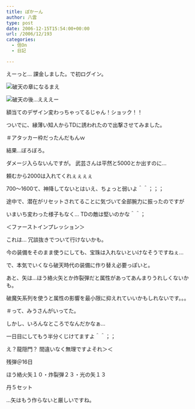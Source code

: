 ```yaml
---
title: ぽかーん
author: 八雲
type: post
date: 2006-12-15T15:54:00+00:00
url: /2006/12/193
categories:
  - 信On
  - 日記

---
```

えーっと… 課金しました。で初ログイン。
  
![破天の章になるまえ][1]
  
![破天の後…えええー][2]

額当てのデザイン変わっちゃってるじゃん！ショック！！

ついでに、縁薄い知人からTDに誘われたので出撃させてみました。
  
＃アタッカー枠だったんだもんｗ
  
結果…ぼろぼろ。
  
ダメージ入らないんですが。 武芸さんは平然と5000とか出すのに…
  
頼むから2000は入れてくれぇぇぇぇ
  
700～1600て、神降してないとはいえ、ちょっと弱いよ＾＾；；；

途中で、潜在がリセットされてることに気づいて全部腕力に振ったのですが
  
いまいち変わった様子もなく… TDの敵は堅いのかな＾＾；

＜ファーストインプレッション＞
  
これは… 冗談抜きでついて行けないかも。
  
今の装備をそのまま使うにしても、宝珠は入れないといけなそうですねぇ…
  
で、本気でいくなら破天時代の装備に作り替え必要っぽいと。

あと、矢は…ほう絡火矢とか炸裂弾だと属性があってあんまりうれしくないかも。
  
破魔矢系列を使うと属性の影響を最小限に抑えれていいかもしれないです。。。
  
＃って、みうさんがいってた。

しかし、いろんなところでなんだかなぁ…
  
一日目にしてもう半分くじけてますよ＾＾；；
  
え？龍隠門？ 間違いなく無理ですよそれ＞＜

残弾＠16日
  
ほう絡火矢１０・炸裂弾２３・光の矢１３
  
丹５セット
  
…矢はもう作らないと厳しいですね。

 [1]: http://ziomatrix.org/wp-content/gw-20060902-011908.thumbnail.jpg
 [2]: http://ziomatrix.org/wp-content/gw-20061215-214653.thumbnail.jpg